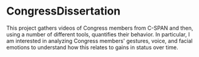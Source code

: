 # CongressDissertation
This project gathers videos of Congress members from C-SPAN and then, using a number of different tools, quantifies their behavior. In particular, I am interested in analyzing Congress members' gestures, voice, and facial emotions to understand how this relates to gains in status over time.

